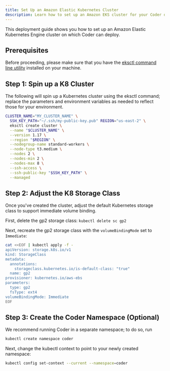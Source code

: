 ```yaml
--- 
title: Set Up an Amazon Elastic Kubernetes Cluster
description: Learn how to set up an Amazon EKS cluster for your Coder deployment.
---
```


This deployment guide shows you how to set up an Amazon Elastic Kubernetes
Engine cluster on which Coder can deploy.

## Prerequisites

Before proceeding, please make sure that you have the [eksctl command line
utility](https://docs.aws.amazon.com/eks/latest/userguide/getting-started-eksctl.html)
installed on your machine.

## Step 1: Spin up a K8 Cluster

The following will spin up a Kubernetes cluster using the eksctl command;
replace the parameters and environment variables as needed to reflect those for
your environment.

```bash
CLUSTER_NAME="MY_CLUSTER_NAME" \
  SSH_KEY_PATH="~/.ssh/my-public-key.pub" REGION="us-east-2" \
  eksctl create cluster \
  --name "$CLUSTER_NAME" \
  --version 1.17 \
  --region "$REGION" \
  --nodegroup-name standard-workers \
  --node-type t3.medium \
  --nodes 2 \
  --nodes-min 2 \
  --nodes-max 8 \
  --ssh-access \
  --ssh-public-key "$SSH_KEY_PATH" \
  --managed
```

## Step 2: Adjust the K8 Storage Class

Once you've created the cluster, adjust the default Kubernetes storage class to
support immediate volume binding.

First, delete the gp2 storage class: `kubectl delete sc gp2`

Next, recreate the gp2 storage class with the `volumeBindingMode` set to
`Immediate`:

```bash
cat <<EOF | kubectl apply -f -
apiVersion: storage.k8s.io/v1
kind: StorageClass
metadata:
  annotations:
    storageclass.kubernetes.io/is-default-class: "true"
  name: gp2
provisioner: kubernetes.io/aws-ebs
parameters:
  type: gp2
  fsType: ext4
volumeBindingMode: Immediate
EOF
```

## Step 3: Create the Coder Namespace (Optional)

We recommend running Coder in a separate namespace; to do so, run

```bash
kubectl create namespace coder
```

Next, change the kubectl context to point to your newly created namespace:

```bash
kubectl config set-context --current --namespace=coder
```
